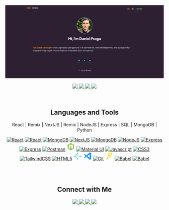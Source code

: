 <!-- Banner -->

<a href= "https://danielfraga.dev/" rel="nofollow">
<img src="/GithubBGAI.png" style="max-width: 100%;">
  


<!-- SOCIALS -->
 
<div align="center">
  <p align="center">
    <a href="https://danielfraga.dev/" target="_blank">
      <img src="https://img.shields.io/badge/-Portfolio-01C5DE?logo=data%3Aimage%2Fpng%3Bbase64%2CiVBORw0KGgoAAAANSUhEUgAAAA4AAAAOCAQAAAC1QeVaAAAABGdBTUEAALGPC%2FxhBQAAACBjSFJNAAB6JgAAgIQAAPoAAACA6AAAdTAAAOpgAAA6mAAAF3CculE8AAAAB3RJTUUH5gwKECARRZb4egAAAAJiS0dEAP%2BHj8y%2FAAAAnUlEQVQYGY3BMUqCAQAG0G%2FIJUJ0iDAoUNShIc%2FQ0oFaHVqjqYM06SAiltA%2FdJCsqU6gvgwLxAR9LzuIA00dVREVl9pKsiTK7r35Urh2ZeLTuwdVibgxs%2FJhamWuK3FoZJtCOY5MbPOqEnFr4b87iTj2aFNfTSLiVM%2B6oXORJRFnBv48aYj8ElE39uNFW2SNiJZnhQuRDSJO1ET28g3gyOKRiJ5NZQAAACV0RVh0ZGF0ZTpjcmVhdGUAMjAyMi0xMi0xMFQxNjozMjoxNyswMDowMB1J7wEAAAAldEVYdGRhdGU6bW9kaWZ5ADIwMjItMTItMTBUMTY6MzI6MTcrMDA6MDBsFFe9AAAAAElFTkSuQmCC&logoColor=white&style=for-the-badge"/>
    </a>
    <a href="https://twitter.com/Danfraga3" target="_blank">
      <img src="https://img.shields.io/badge/-Twitter-01C5DE?logo=twitter&logoColor=white&style=for-the-badge"/>
    </a>
    <a href="https://www.linkedin.com/in/daniel--fraga/" target="_blank">
      <img src="https://img.shields.io/badge/-Linkedin-01C5DE?logo=linkedin&logoColor=white&style=for-the-badge";"/>
    </a>
    <a href="mailto:dan.fraga33@gmail.com" target="_blank">
      <img src="https://img.shields.io/badge/-Email-01C5DE?logo=gmail&logoColor=white&style=for-the-badge"/>
    </a>
  </p>
</div>
</br>    

<h2 align="center" color="white">Languages and Tools</h2>

<p align="center">
React | Remix | NextJS | Remix | NodeJS | Express | SQL | MongoDB | Python</p>

<p align="center">
<a href="https://reactjs.org/" target="_blank" rel="noreferrer"><img src="https://user-images.githubusercontent.com/65462564/225438702-dfa65ea4-ebdf-470c-8563-c19bc6767fec.svg" width="27" height="27" alt="React" /></a>
<a href="https://remix.run/" target="_blank" rel="noreferrer"><img src="https://cdn.brandfetch.io/id-bU44Sct/w/400/h/400/theme/dark/icon.png?c=1bxid64Mup7aczewSAYMX&t=1740466641707" width="27" height="27" alt="React" /></a>
<a href="https://www.python.org/" target="_blank" rel="noreferrer"><img src="https://s3.dualstack.us-east-2.amazonaws.com/pythondotorg-assets/media/community/logos/python-logo-only.png" width="27" height="27" alt="MongoDB" /></a>
<a href="https://nextjs.org/" target="_blank" rel="noreferrer"><img src="https://raw.githubusercontent.com/danielcranney/readme-generator/main/public/icons/skills/nextjs.svg" width="27" height="27" alt="NextJS" /></a>
<a href="https://www.mongodb.com/" target="_blank" rel="noreferrer"><img src="https://raw.githubusercontent.com/danielcranney/readme-generator/main/public/icons/skills/mongodb-colored.svg" width="27" height="27" alt="MongoDB" /></a>
<a href="https://nodejs.org/en/" target="_blank" rel="noreferrer"><img src="https://raw.githubusercontent.com/danielcranney/readme-generator/main/public/icons/skills/nodejs-colored.svg" width="27" height="27" alt="NodeJS" /></a>
<a href="https://expressjs.com/" target="_blank" rel="noreferrer"><img src="https://raw.githubusercontent.com/danielcranney/readme-generator/main/public/icons/skills/express.svg" width="27" height="27" alt="Express" /></a>
<a href="https://mongoosejs.com/" target="_blank" rel="noreferrer"><img src="https://tsed.io/mongoose.png" width="27" height="27" alt="Express" /></a>
<a href="https://www.postman.com/" target="_blank" rel="noreferrer"><img src="https://user-images.githubusercontent.com/65462564/225415415-7f4e5933-b8c4-4897-a6b4-a6a7d4904c1c.png" alt="Postman" width="27" height="27" /></a>
<a href="https://www.npmjs.com/package/nodemon" rel="nofollow"><img src="https://raw.githubusercontent.com/PKief/vscode-material-icon-theme/main/icons/nodemon.svg" alt="Nodemon" width="27" height="27" style="max-width: 100%;"></a>
<a href="https://mui.com/" rel="nofollow"><img src="https://raw.githubusercontent.com/danielcranney/readme-generator/main/public/icons/skills/materialui-colored.svg" width="27" height="27" alt="Material UI" style="max-width: 100%;"></a>
<a href="https://developer.mozilla.org/en-US/docs/Web/JavaScript" target="_blank" rel="noreferrer"><img src="https://raw.githubusercontent.com/danielcranney/readme-generator/main/public/icons/skills/javascript-colored.svg" width="27" height="27" alt="Javascript" /></a>
<a href="https://developer.mozilla.org/en-US/docs/Web/CSS" target="_blank" rel="noreferrer"><img src="https://raw.githubusercontent.com/danielcranney/readme-generator/main/public/icons/skills/css3-colored.svg" width="27" height="27" alt="CSS3" /></a>
<a href="https://tailwindcss.com/" target="_blank" rel="noreferrer"><img src="https://raw.githubusercontent.com/danielcranney/readme-generator/main/public/icons/skills/tailwindcss-colored.svg" width="27" height="27" alt="TailwindCSS" /></a>
<a href="https://developer.mozilla.org/en-US/docs/Glossary/HTML5" target="_blank" rel="noreferrer"><img src="https://raw.githubusercontent.com/danielcranney/readme-generator/main/public/icons/skills/html5-colored.svg" width="27" height="27" alt="HTML5" /></a>
<a href="https://www.netlify.com/" target="_blank" rel="noreferrer"><img src="https://raw.githubusercontent.com/PKief/vscode-material-icon-theme/main/icons/netlify.svg" alt="Netlify" width="27" height="27" /></a>
<a href="https://code.visualstudio.com/" target="_blank" rel="noreferrer"><img src="https://raw.githubusercontent.com/PKief/vscode-material-icon-theme/main/icons/vscode.svg" alt="VS Code" width="27" height="27" /></a>
<a href="https://git-scm.com/" target="_blank" rel="noreferrer"><img src="https://raw.githubusercontent.com/danielcranney/readme-generator/main/public/icons/skills/git-colored.svg" width="27" height="27" alt="Git" /></a>
<a href="https://babeljs.io/" target="_blank" rel="noreferrer"><img src="https://raw.githubusercontent.com/PKief/vscode-material-icon-theme/main/icons/babel.svg" alt="Babel" width="27" height="27" /></a>
<a href="https://storybook.js.org/" target="_blank" rel="noreferrer"><img src="https://www.svgrepo.com/show/354397/storybook-icon.svg" alt="Babel" width="27" height="27" /></a>
<a href="https://vercel.com/" target="_blank" rel="noreferrer"><img src="https://www.svgrepo.com/show/327408/logo-vercel.svg" alt="Babel" width="27" height="27" /></a>

</p>

<br>
</br>
<!-- SOCIALS -->
 
<h2 align="center" color="white">Connect with Me</h2>
<div align="center">
  <p align="center">
    <a href="https://danielfraga.dev/" target="_blank">
      <img src="https://img.shields.io/badge/-Portfolio-01C5DE?logo=data%3Aimage%2Fpng%3Bbase64%2CiVBORw0KGgoAAAANSUhEUgAAAA4AAAAOCAQAAAC1QeVaAAAABGdBTUEAALGPC%2FxhBQAAACBjSFJNAAB6JgAAgIQAAPoAAACA6AAAdTAAAOpgAAA6mAAAF3CculE8AAAAB3RJTUUH5gwKECARRZb4egAAAAJiS0dEAP%2BHj8y%2FAAAAnUlEQVQYGY3BMUqCAQAG0G%2FIJUJ0iDAoUNShIc%2FQ0oFaHVqjqYM06SAiltA%2FdJCsqU6gvgwLxAR9LzuIA00dVREVl9pKsiTK7r35Urh2ZeLTuwdVibgxs%2FJhamWuK3FoZJtCOY5MbPOqEnFr4b87iTj2aFNfTSLiVM%2B6oXORJRFnBv48aYj8ElE39uNFW2SNiJZnhQuRDSJO1ET28g3gyOKRiJ5NZQAAACV0RVh0ZGF0ZTpjcmVhdGUAMjAyMi0xMi0xMFQxNjozMjoxNyswMDowMB1J7wEAAAAldEVYdGRhdGU6bW9kaWZ5ADIwMjItMTItMTBUMTY6MzI6MTcrMDA6MDBsFFe9AAAAAElFTkSuQmCC&logoColor=white&style=for-the-badge"/>
    </a>
    <a href="https://twitter.com/Danfraga3" target="_blank">
      <img src="https://img.shields.io/badge/-Twitter-01C5DE?logo=twitter&logoColor=white&style=for-the-badge"/>
    </a>
    <a href="https://www.linkedin.com/in/daniel--fraga/da" target="_blank">
      <img src="https://img.shields.io/badge/-Linkedin-01C5DE?logo=linkedin&logoColor=white&style=for-the-badge"/">
    </a>
    <a href="mailto:dan.fraga33@gmail.com" target="_blank">
      <img src="https://img.shields.io/badge/-Email-01C5DE?logo=gmail&logoColor=white&style=for-the-badge"/>
    </a>
  </p>
</div>                                                                                                       
